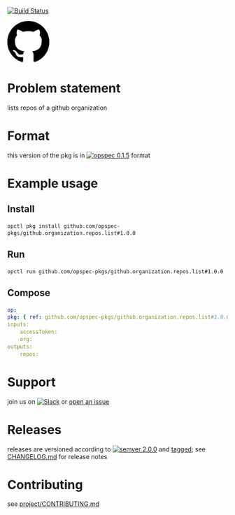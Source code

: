[![Build Status](https://travis-ci.org/opspec-pkgs/github.organization.repos.list.svg?branch=master)](https://travis-ci.org/opspec-pkgs/github.organization.repos.list)

<img src="icon.svg" alt="icon" style="height: 10vw">

# Problem statement

lists repos of a github organization

# Format

this version of the pkg is in [![opspec 0.1.5](https://img.shields.io/badge/opspec-0.1.5-brightgreen.svg?colorA=6b6b6b&colorB=fc16be)](https://opspec.io/0.1.5/packages.html) format

# Example usage

## Install

```shell
opctl pkg install github.com/opspec-pkgs/github.organization.repos.list#1.0.0
```

## Run

```
opctl run github.com/opspec-pkgs/github.organization.repos.list#1.0.0
```

## Compose

```yaml
op:
pkg: { ref: github.com/opspec-pkgs/github.organization.repos.list#1.0.0 }
inputs:
    accessToken:
    org:
outputs:
    repos:
```

# Support

join us on
[![Slack](https://opspec-slackin.herokuapp.com/badge.svg)](https://opspec-slackin.herokuapp.com/)
or
[open an issue](https://github.com/opspec-pkgs/github.organization.repos.list/issues)

# Releases

releases are versioned according to
[![semver 2.0.0](https://img.shields.io/badge/semver-2.0.0-brightgreen.svg)](http://semver.org/spec/v2.0.0.html)
and [tagged](https://git-scm.com/book/en/v2/Git-Basics-Tagging); see
[CHANGELOG.md](CHANGELOG.md) for release notes

# Contributing

see
[project/CONTRIBUTING.md](https://github.com/opspec-pkgs/project/blob/master/CONTRIBUTING.md)
